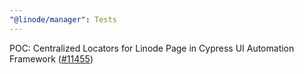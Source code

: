 ```yaml
---
"@linode/manager": Tests
---
```


POC: Centralized Locators for Linode Page in Cypress UI Automation Framework ([#11455](https://github.com/linode/manager/pull/11455))
